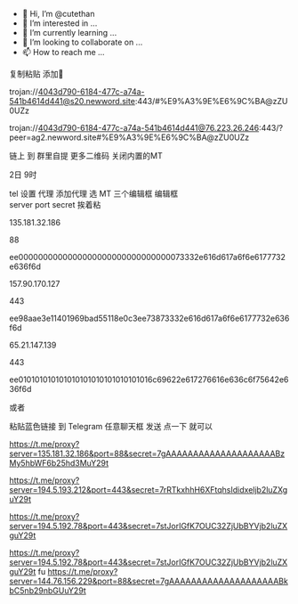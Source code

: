 - 👋 Hi, I’m @cutethan
- 👀 I’m interested in ...
- 🌱 I’m currently learning ...
- 💞️ I’m looking to collaborate on ...
- 📫 How to reach me ...

<!---
cutethan/cutethan is a ✨ special ✨ repository because its `README.md` (this file) appears on your GitHub profile.
You can click the Preview link to take a look at your changes.
--->

复制粘贴 添加🚀

trojan://4043d790-6184-477c-a74a-541b4614d441@s20.newword.site:443/#%E9%A3%9E%E6%9C%BA@zZU0UZz

trojan://4043d790-6184-477c-a74a-541b4614d441@76.223.26.246:443/?peer=ag2.newword.site#%E9%A3%9E%E6%9C%BA@zZU0UZz


链上 到 群里自提 更多二维码 关闭内置的MT

2日 9时

tel 设置 代理 添加代理 选 MT 
三个编辑框 编辑框  
server port secret 挨着粘



135.181.32.186

88


ee0000000000000000000000000000000073332e616d617a6f6e6177732e636f6d


157.90.170.127

443

ee98aae3e11401969bad55118e0c3ee73873332e616d617a6f6e6177732e636f6d


65.21.147.139

443

ee010101010101010101010101010101016c69622e617276616e636c6f75642e636f6d




或者

粘贴蓝色链接 到 Telegram 任意聊天框 发送 点一下 就可以

https://t.me/proxy?server=135.181.32.186&port=88&secret=7gAAAAAAAAAAAAAAAAAAAABzMy5hbWF6b25hd3MuY29t

https://t.me/proxy?server=194.5.193.212&port=443&secret=7rRTkxhhH6XFtqhsIdidxeljb2luZXguY29t

https://t.me/proxy?server=194.5.192.78&port=443&secret=7stJorIGfK7OUC32ZjUbBYVjb2luZXguY29t

https://t.me/proxy?server=194.5.192.78&port=443&secret=7stJorIGfK7OUC32ZjUbBYVjb2luZXguY29t
fu
https://t.me/proxy?server=144.76.156.229&port=88&secret=7gAAAAAAAAAAAAAAAAAAAABkbC5nb29nbGUuY29t





